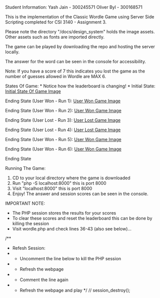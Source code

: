 Student Information:
Yash Jain - 300245571
Oliver Byl - 300168571

This is the implementation of the Classic Wordle Game using Server Side Scripting completed for CSI 3140 - Assignment 3.

Please note the directory "/docs/design_system" holds the image assets. Other assets such as fonts are imported directly.

The game can be played by downloading the repo and hosting the server locally.

The answer for the word can be seen in the console for accessibility.

Note: If you have a score of 7 this indicates you lost the game as the number of guesses allowed in Wordle are MAX 6.

States Of Game: * Notice how the leaderboard is changing! *
Initial State: [Initial State Of Game Image](https://github.com/YashJain04/Server-Side-Wordle/blob/main/docs/design_system/gameStateInitial.png?raw=true)

Ending State (User Won - Run 1): [User Won Game Image](https://github.com/YashJain04/Server-Side-Wordle/blob/main/docs/design_system/runOne.png?raw=true)

Ending State (User Won - Run 2): [User Won Game Image](https://github.com/YashJain04/Server-Side-Wordle/blob/main/docs/design_system/runTwo.png?raw=true)

Ending State (User Lost - Run 3): [User Lost Game Image](https://github.com/YashJain04/Server-Side-Wordle/blob/main/docs/design_system/runThree.png?raw=true)

Ending State (User Lost - Run 4): [User Lost Game Image](https://github.com/YashJain04/Server-Side-Wordle/blob/main/docs/design_system/runFour.png?raw=true)

Ending State (User Won - Run 5): [User Won Game Image](https://github.com/YashJain04/Server-Side-Wordle/blob/main/docs/design_system/runFive.png?raw=true)

Ending State (User Won - Run 6): [User Won Game Image](https://github.com/YashJain04/Server-Side-Wordle/blob/main/docs/design_system/runSix.png?raw=true)

Ending State

Running The Game:
1. CD to your local directory where the game is downloaded
2. Run "php -S localhost:8000" this is port 8000
3. Visit "localhost:8000" this is port 8000
4. Enjoy! The answer and session scores can be seen in the console.

IMPORTANT NOTE:
- The PHP session stores the results for your scores
- To clear these scores and reset the leaderboard this can be done by killing the session
- Visit wordle.php and check lines 36-43 (also see below)...

/**
 * Refesh Session:
 * - Uncomment the line below to kill the PHP session
 * - Refresh the webpage
 * - Comment the line again
 * - Refresh the webpage and play
 */
// session_destroy();